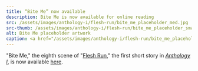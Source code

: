 ```yaml
---
title: “Bite Me” now available
description: Bite Me is now available for online reading
src: /assets/images/anthology-i/flesh-run/bite_me_placeholder_med.jpg
src-thumb: /assets/images/anthology-i/flesh-run/bite_me_placeholder_small.jpg
alt: Bite Me placeholder artwork
caption: <a href="/assets/images/anthology-i/flesh-run/bite_me_placeholder.jpg" target="_blank">AI placeholder artwork</a> generated using <a href="https://creator.nightcafe.studio/creation/BRuyOXRG0OyxsEykBo1I" target="_blank">SD 1.5</a> — <a href="https://creativecommons.org/publicdomain/zero/1.0/" target="_blank">CC0 1.0</a>
---
```


"Bite Me," the eighth scene of "[Flesh Run](/anthology-i/flesh-run/)," the first short story in *[Anthology I](/anthology-i/)*, is now available [here](/anthology-i/flesh-run/bite-me/).